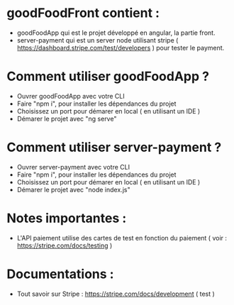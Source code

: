 # goodFoodFront contient : 
 - goodFoodApp qui est le projet développé en angular, la partie front. 
 - server-payment qui est un server node utilisant stripe ( https://dashboard.stripe.com/test/developers ) pour tester le payment.

# Comment utiliser goodFoodApp ? 
  - Ouvrer goodFoodApp avec votre CLI
  - Faire "npm i", pour installer les dépendances du projet
  - Choisissez un port pour démarer en local ( en utilisant un IDE ) 
  - Démarer le projet avec "ng serve"

# Comment utiliser server-payment ? 
  - Ouvrer server-payment avec votre CLI
  - Faire "npm i", pour installer les dépendances du projet
  - Choisissez un port pour démarer en local ( en utilisant un IDE )
  - Démarer le projet avec "node index.js"

# Notes importantes : 
  - L'API paiement utilise des cartes de test en fonction du paiement ( voir : https://stripe.com/docs/testing )

# Documentations : 
- Tout savoir sur Stripe : https://stripe.com/docs/development ( test )


